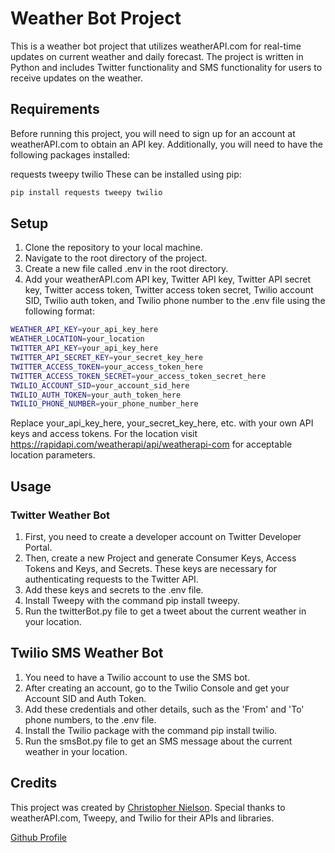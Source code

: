 # Weather Bot Project

This is a weather bot project that utilizes weatherAPI.com for real-time updates on current weather and daily forecast. The project is written in Python and includes Twitter functionality and SMS functionality for users to receive updates on the weather.

## Requirements

Before running this project, you will need to sign up for an account at weatherAPI.com to obtain an API key. Additionally, you will need to have the following packages installed:

requests
tweepy
twilio
These can be installed using pip:
```bash 
pip install requests tweepy twilio
```
## Setup

1. Clone the repository to your local machine.
2. Navigate to the root directory of the project.
3. Create a new file called .env in the root directory.
4. Add your weatherAPI.com API key, Twitter API key, Twitter API secret key, Twitter access token, Twitter access token secret, Twilio account SID, Twilio auth token, and Twilio phone number to the .env file using the following format:

```bash 
WEATHER_API_KEY=your_api_key_here
WEATHER_LOCATION=your_location
TWITTER_API_KEY=your_api_key_here
TWITTER_API_SECRET_KEY=your_secret_key_here
TWITTER_ACCESS_TOKEN=your_access_token_here
TWITTER_ACCESS_TOKEN_SECRET=your_access_token_secret_here
TWILIO_ACCOUNT_SID=your_account_sid_here
TWILIO_AUTH_TOKEN=your_auth_token_here
TWILIO_PHONE_NUMBER=your_phone_number_here
```

Replace your_api_key_here, your_secret_key_here, etc. with your own API keys and access tokens. For the location visit https://rapidapi.com/weatherapi/api/weatherapi-com for acceptable location parameters.

## Usage
### Twitter Weather Bot
1. First, you need to create a developer account on Twitter Developer Portal.
2. Then, create a new Project and generate Consumer Keys, Access Tokens and Keys, and Secrets. These keys are necessary for authenticating requests to the Twitter API.
3. Add these keys and secrets to the .env file.
4. Install Tweepy with the command pip install tweepy.
5. Run the twitterBot.py file to get a tweet about the current weather in your location.

## Twilio SMS Weather Bot
1. You need to have a Twilio account to use the SMS bot.
2. After creating an account, go to the Twilio Console and get your Account SID and Auth Token.
3. Add these credentials and other details, such as the 'From' and 'To' phone numbers, to the .env file.
4. Install the Twilio package with the command pip install twilio.
5. Run the smsBot.py file to get an SMS message about the current weather in your location.


## Credits

This project was created by [Christopher Nielson](https://cjnielson.com). Special thanks to weatherAPI.com, Tweepy, and Twilio for their APIs and libraries.

[Github Profile](https://github.com/chrisjnielson44)

